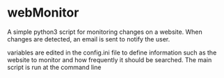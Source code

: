 # webMonitor
A simple python3 script for monitoring changes on a website. When changes are detected, an email is sent to notify the user.

variables are edited in the config.ini file to define information such as the website to monitor and how frequently it should be searched. 
The main script is run at the command line 
